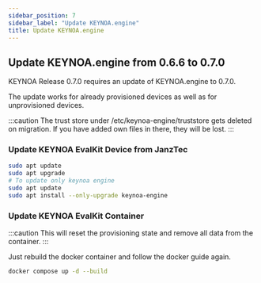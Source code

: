 ```yaml
---
sidebar_position: 7
sidebar_label: "Update KEYNOA.engine"
title: Update KEYNOA.engine
---
```


## Update KEYNOA.engine from 0.6.6 to 0.7.0

KEYNOA Release 0.7.0 requires an update of KEYNOA.engine to 0.7.0.

The update works for already provisioned devices as well as for unprovisioned devices.

:::caution
The trust store under /etc/keynoa-engine/truststore gets deleted on migration.
If you have added own files in there, they will be lost.
:::

### Update KEYNOA EvalKit Device from JanzTec

```sh
sudo apt update
sudo apt upgrade
# To update only keynoa engine
sudo apt update
sudo apt install --only-upgrade keynoa-engine
```

### Update KEYNOA EvalKit Container


:::caution
This will reset the provisioning state and remove all data from the container.
:::

Just rebuild the docker container and follow the docker guide again.
```sh
docker compose up -d --build
```
